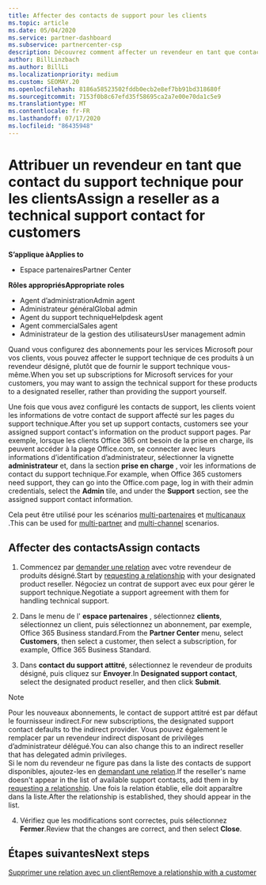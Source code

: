 ```yaml
---
title: Affecter des contacts de support pour les clients
ms.topic: article
ms.date: 05/04/2020
ms.service: partner-dashboard
ms.subservice: partnercenter-csp
description: Découvrez comment affecter un revendeur en tant que contact du support technique pour les clients qui ont des abonnements aux services Microsoft.
author: BillLinzbach
ms.author: BillLi
ms.localizationpriority: medium
ms.custom: SEOMAY.20
ms.openlocfilehash: 8186a58523502fddb0ecb2e8ef7bb91bd318680f
ms.sourcegitcommit: 7153f0b8c67efd35f58695ca2a7e00e70da1c5e9
ms.translationtype: MT
ms.contentlocale: fr-FR
ms.lasthandoff: 07/17/2020
ms.locfileid: "86435948"
---
```

# <a name="assign-a-reseller-as-a-technical-support-contact-for-customers"></a><span data-ttu-id="8334c-103">Attribuer un revendeur en tant que contact du support technique pour les clients</span><span class="sxs-lookup"><span data-stu-id="8334c-103">Assign a reseller as a technical support contact for customers</span></span>

<span data-ttu-id="8334c-104">**S’applique à**</span><span class="sxs-lookup"><span data-stu-id="8334c-104">**Applies to**</span></span>

- <span data-ttu-id="8334c-105">Espace partenaires</span><span class="sxs-lookup"><span data-stu-id="8334c-105">Partner Center</span></span>

<span data-ttu-id="8334c-106">**Rôles appropriés**</span><span class="sxs-lookup"><span data-stu-id="8334c-106">**Appropriate roles**</span></span>

- <span data-ttu-id="8334c-107">Agent d’administration</span><span class="sxs-lookup"><span data-stu-id="8334c-107">Admin agent</span></span>
- <span data-ttu-id="8334c-108">Administrateur général</span><span class="sxs-lookup"><span data-stu-id="8334c-108">Global admin</span></span>
- <span data-ttu-id="8334c-109">Agent du support technique</span><span class="sxs-lookup"><span data-stu-id="8334c-109">Helpdesk agent</span></span>
- <span data-ttu-id="8334c-110">Agent commercial</span><span class="sxs-lookup"><span data-stu-id="8334c-110">Sales agent</span></span>
- <span data-ttu-id="8334c-111">Administrateur de la gestion des utilisateurs</span><span class="sxs-lookup"><span data-stu-id="8334c-111">User management admin</span></span>

<span data-ttu-id="8334c-112">Quand vous configurez des abonnements pour les services Microsoft pour vos clients, vous pouvez affecter le support technique de ces produits à un revendeur désigné, plutôt que de fournir le support technique vous-même.</span><span class="sxs-lookup"><span data-stu-id="8334c-112">When you set up subscriptions for Microsoft services for your customers, you may want to assign the technical support for these products to a designated reseller, rather than providing the support yourself.</span></span>

<span data-ttu-id="8334c-113">Une fois que vous avez configuré les contacts de support, les clients voient les informations de votre contact de support affecté sur les pages du support technique.</span><span class="sxs-lookup"><span data-stu-id="8334c-113">After you set up support contacts, customers see your assigned support contact's information on the product support pages.</span></span> <span data-ttu-id="8334c-114">Par exemple, lorsque les clients Office 365 ont besoin de la prise en charge, ils peuvent accéder à la page Office.com, se connecter avec leurs informations d’identification d’administrateur, sélectionner la vignette **administrateur** et, dans la section **prise en charge** , voir les informations de contact du support technique.</span><span class="sxs-lookup"><span data-stu-id="8334c-114">For example, when Office 365 customers need support, they can go into the Office.com page, log in with their admin credentials, select the **Admin** tile, and under the **Support** section, see the assigned support contact information.</span></span>

<span data-ttu-id="8334c-115">Cela peut être utilisé pour les scénarios [multi-partenaires](multipartner.md) et [multicanaux](multichannel.md) .</span><span class="sxs-lookup"><span data-stu-id="8334c-115">This can be used for [multi-partner](multipartner.md) and [multi-channel](multichannel.md) scenarios.</span></span> 

<a href="" id="assigncontacts"></a>
## <a name="assign-contacts"></a><span data-ttu-id="8334c-116">Affecter des contacts</span><span class="sxs-lookup"><span data-stu-id="8334c-116">Assign contacts</span></span>

1.  <span data-ttu-id="8334c-117">Commencez par [demander une relation](request-a-relationship-with-a-customer.md) avec votre revendeur de produits désigné.</span><span class="sxs-lookup"><span data-stu-id="8334c-117">Start by [requesting a relationship](request-a-relationship-with-a-customer.md) with your designated product reseller.</span></span> <span data-ttu-id="8334c-118">Négociez un contrat de support avec eux pour gérer le support technique.</span><span class="sxs-lookup"><span data-stu-id="8334c-118">Negotiate a support agreement with them for handling technical support.</span></span>

2.  <span data-ttu-id="8334c-119">Dans le menu de l' **espace partenaires** , sélectionnez **clients**, sélectionnez un client, puis sélectionnez un abonnement, par exemple, Office 365 Business standard.</span><span class="sxs-lookup"><span data-stu-id="8334c-119">From the **Partner Center** menu, select **Customers**, then select a customer, then select a subscription, for example, Office 365 Business Standard.</span></span>

3.  <span data-ttu-id="8334c-120">Dans **contact du support attitré**, sélectionnez le revendeur de produits désigné, puis cliquez sur **Envoyer**.</span><span class="sxs-lookup"><span data-stu-id="8334c-120">In  **Designated support contact**, select the designated product reseller, and then click **Submit**.</span></span> 

   >[!NOTE]  
 ><span data-ttu-id="8334c-121">Pour les nouveaux abonnements, le contact de support attitré est par défaut le fournisseur indirect.</span><span class="sxs-lookup"><span data-stu-id="8334c-121">For new subscriptions, the designated support contact defaults to the indirect provider.</span></span> <span data-ttu-id="8334c-122">Vous pouvez également le remplacer par un revendeur indirect disposant de privilèges d’administrateur délégué.</span><span class="sxs-lookup"><span data-stu-id="8334c-122">You can also change this to an indirect reseller that has delegated admin privileges.</span></span>    
><span data-ttu-id="8334c-123">Si le nom du revendeur ne figure pas dans la liste des contacts de support disponibles, ajoutez-les en [demandant une relation](request-a-relationship-with-a-customer.md).</span><span class="sxs-lookup"><span data-stu-id="8334c-123">If the reseller's name doesn't appear in the list of available support contacts, add them in by [requesting a relationship](request-a-relationship-with-a-customer.md).</span></span> <span data-ttu-id="8334c-124">Une fois la relation établie, elle doit apparaître dans la liste.</span><span class="sxs-lookup"><span data-stu-id="8334c-124">After the relationship is established, they should appear in the list.</span></span>  

4.  <span data-ttu-id="8334c-125">Vérifiez que les modifications sont correctes, puis sélectionnez **Fermer**.</span><span class="sxs-lookup"><span data-stu-id="8334c-125">Review that the changes are correct, and then select **Close**.</span></span>

## <a name="next-steps"></a><span data-ttu-id="8334c-126">Étapes suivantes</span><span class="sxs-lookup"><span data-stu-id="8334c-126">Next steps</span></span>

[<span data-ttu-id="8334c-127">Supprimer une relation avec un client</span><span class="sxs-lookup"><span data-stu-id="8334c-127">Remove a relationship with a customer</span></span>](remove-a-relationship.md)